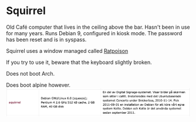 # Squirrel

Old Café computer that lives in the ceiling above the bar. Hasn't been in use for many years. Runs Debian 9, configured in kiosk mode. The password has been reset and is in syspass.

Squirrel uses a window managed called [Ratpoison](https://www.nongnu.org/ratpoison/)

If you try to use it, beware that the keyboard slightly broken.

Does not boot Arch.

Does boot alpine however. ![Information från källarmästeriets sida på old.dsek.se](uploads/8792d8f1-a764-4c89-a33c-d7ed345d8d13/23eb9b97-6806-4ef6-bbbe-52d1ef26aaef/bild.png)